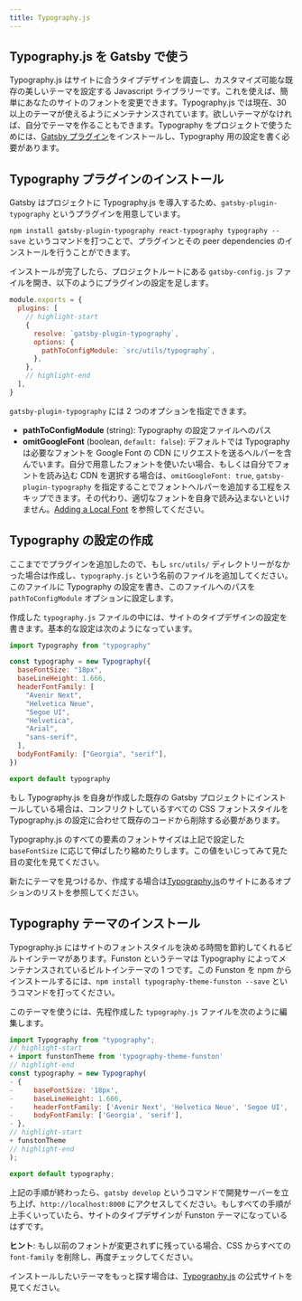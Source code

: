 ```yaml
---
title: Typography.js
---
```


## Typography.js を Gatsby で使う

Typography.js はサイトに合うタイプデザインを調査し、カスタマイズ可能な既存の美しいテーマを設定する Javascript ライブラリーです。これを使えば、簡単にあなたのサイトのフォントを変更できます。Typography.js では現在、30 以上のテーマが使えるようにメンテナンスされています。欲しいテーマがなければ、自分でテーマを作ることもできます。Typography をプロジェクトで使うためには、[Gatsby プラグイン](https://www.gatsbyjs.org/packages/gatsby-plugin-typography/)をインストールし、Typography 用の設定を書く必要があります。

## Typography プラグインのインストール

Gatsby はプロジェクトに Typography.js を導入するため、`gatsby-plugin-typography` というプラグインを用意しています。

`npm install gatsby-plugin-typography react-typography typography --save` というコマンドを打つことで、プラグインとその peer dependencies のインストールを行うことができます。

インストールが完了したら、プロジェクトルートにある `gatsby-config.js` ファイルを開き、以下のようにプラグインの設定を足します。

```js:title=gatsby-config.js
module.exports = {
  plugins: [
    // highlight-start
    {
      resolve: `gatsby-plugin-typography`,
      options: {
        pathToConfigModule: `src/utils/typography`,
      },
    },
    // highlight-end
  ],
}
```

`gatsby-plugin-typography` には 2 つのオプションを指定できます。

- **pathToConfigModule** (string): Typography の設定ファイルへのパス
- **omitGoogleFont** (boolean, `default: false`): デフォルトでは Typography は必要なフォントを Google Font の CDN にリクエストを送るヘルパーを含んでいます。自分で用意したフォントを使いたい場合、もしくは自分でフォントを読み込む CDN を選択する場合は、`omitGoogleFont: true`, `gatsby-plugin-typography` を指定することでフォントヘルパーを追加する工程をスキップできます。その代わり、適切なフォントを自身で読み込まないといけません。[Adding a Local Font](/docs/recipes/styling-css#adding-a-local-font) を参照してください。

## Typography の設定の作成

ここまででプラグインを追加したので、もし `src/utils/` ディレクトリーがなかった場合は作成し、`typography.js` という名前のファイルを追加してください。このファイルに Typography の設定を書き、このファイルへのパスを `pathToConfigModule` オプションに設定します。

作成した `typography.js` ファイルの中には、サイトのタイプデザインの設定を書きます。基本的な設定は次のようになっています。

```js:title=src/utils/typography.js
import Typography from "typography"

const typography = new Typography({
  baseFontSize: "18px",
  baseLineHeight: 1.666,
  headerFontFamily: [
    "Avenir Next",
    "Helvetica Neue",
    "Segoe UI",
    "Helvetica",
    "Arial",
    "sans-serif",
  ],
  bodyFontFamily: ["Georgia", "serif"],
})

export default typography
```

もし Typography.js を自身が作成した既存の Gatsby プロジェクトにインストールしている場合は、コンフリクトしているすべての CSS フォントスタイルを Typography.js の設定に合わせて既存のコードから削除する必要があります。

Typography.js のすべての要素のフォントサイズは上記で設定した `baseFontSize` に応じて伸ばしたり縮めたりします。この値をいじってみて見た目の変化を見てください。

新たにテーマを見つけるか、作成する場合は[Typography.js](https://kyleamathews.github.io/typography.js/)のサイトにあるオプションのリストを参照してください。

## Typography テーマのインストール

Typography.js にはサイトのフォントスタイルを決める時間を節約してくれるビルトインテーマがあります。Funston というテーマは Typography によってメンテナンスされているビルトインテーマの 1 つです。この Funston を npm からインストールするには、`npm install typography-theme-funston --save` というコマンドを打ってください。

このテーマを使うには、先程作成した `typography.js` ファイルを次のように編集します。

```diff:title=src/utils/typography.js
import Typography from "typography";
// highlight-start
+ import funstonTheme from 'typography-theme-funston'
// highlight-end
const typography = new Typography(
- {
-     baseFontSize: '18px',
-     baseLineHeight: 1.666,
-     headerFontFamily: ['Avenir Next', 'Helvetica Neue', 'Segoe UI', 'Helvetica', 'Arial', 'sans-serif'],
-     bodyFontFamily: ['Georgia', 'serif'],
- },
// highlight-start
+ funstonTheme
// highlight-end
);

export default typography;
```

上記の手順が終わったら、`gatsby develop` というコマンドで開発サーバーを立ち上げ、`http://localhost:8000` にアクセスしてください。もしすべての手順が上手くいっていたら、サイトのタイプデザインが Funston テーマになっているはずです。

**ヒント**: もし以前のフォントが変更されずに残っている場合、CSS からすべての `font-family` を削除し、再度チェックしてください。

インストールしたいテーマをもっと探す場合は、[Typography.js](https://kyleamathews.github.io/typography.js/) の公式サイトを見てください。
